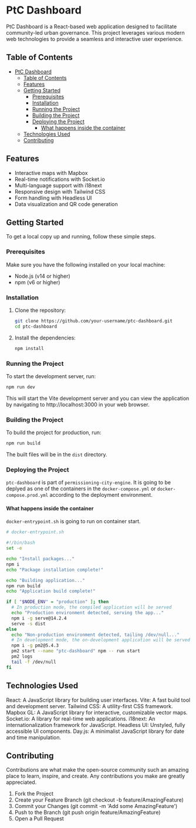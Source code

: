 # PtC Dashboard

PtC Dashboard is a React-based web application designed to facilitate community-led urban governance. This project leverages various modern web technologies to provide a seamless and interactive user experience.

## Table of Contents

- [PtC Dashboard](#ptc-dashboard)
  - [Table of Contents](#table-of-contents)
  - [Features](#features)
  - [Getting Started](#getting-started)
    - [Prerequisites](#prerequisites)
    - [Installation](#installation)
    - [Running the Project](#running-the-project)
    - [Building the Project](#building-the-project)
    - [Deploying the Project](#deploying-the-project)
      - [What happens inside the container](#what-happens-inside-the-container)
  - [Technologies Used](#technologies-used)
  - [Contributing](#contributing)

## Features

- Interactive maps with Mapbox
- Real-time notifications with Socket.io
- Multi-language support with i18next
- Responsive design with Tailwind CSS
- Form handling with Headless UI
- Data visualization and QR code generation

## Getting Started

To get a local copy up and running, follow these simple steps.

### Prerequisites

Make sure you have the following installed on your local machine:

- Node.js (v14 or higher)
- npm (v6 or higher)

### Installation

1. Clone the repository:

   ```sh
   git clone https://github.com/your-username/ptc-dashboard.git
   cd ptc-dashboard
   ```

2. Install the dependencies:

   ```sh
   npm install
   ```

### Running the Project

To start the development server, run:

```sh
npm run dev
```

This will start the Vite development server and you can view the application by navigating to http://localhost:3000 in your web browser.

### Building the Project

To build the project for production, run:

```sh
npm run build
```

The built files will be in the `dist` directory.

### Deploying the Project

`ptc-dashboard` is part of `permissioning-city-engine`. It is going to be deplyed as one of the containers in the `docker-compose.yml` or `docker-compose.prod.yml` according to the deployment environment.

#### What happens inside the container

`docker-entrypoint.sh` is going to run on container start. 

```bash
# docker-entrypoint.sh

#!/bin/bash
set -e

echo "Install packages..."
npm i
echo "Package installation complete!"

echo "Building application..."
npm run build
echo "Application build complete!"

if [ "$NODE_ENV" = "production" ]; then
  # In production mode, the compiled application will be served
  echo "Production environment detected, serving the app..."
  npm i -g serve@14.2.4
  serve -s dist
else
  echo "Non-production environment detected, tailing /dev/null..."
  # In development mode, the on-development application will be served via pm2
  npm i -g pm2@5.4.3
  pm2 start --name "ptc-dashboard" npm -- run start
  pm2 logs
  tail -f /dev/null
fi
```

## Technologies Used

React: A JavaScript library for building user interfaces.
Vite: A fast build tool and development server.
Tailwind CSS: A utility-first CSS framework.
Mapbox GL: A JavaScript library for interactive, customizable vector maps.
Socket.io: A library for real-time web applications.
i18next: An internationalization framework for JavaScript.
Headless UI: Unstyled, fully accessible UI components.
Day.js: A minimalist JavaScript library for date and time manipulation.

## Contributing

Contributions are what make the open-source community such an amazing place to learn, inspire, and create. Any contributions you make are greatly appreciated.

1. Fork the Project
1. Create your Feature Branch (git checkout -b feature/AmazingFeature)
1. Commit your Changes (git commit -m 'Add some AmazingFeature')
1. Push to the Branch (git push origin feature/AmazingFeature)
1. Open a Pull Request
